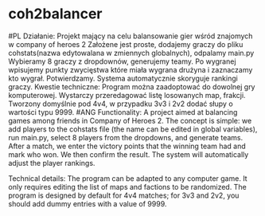 # coh2balancer
#PL
Działanie:
Projekt mający na celu balansowanie gier wśród znajomych w company of heroes 2
Założene jest proste, dodajemy graczy do pliku cohstats(nazwa edytowalana w zmiennych globalnych), odpalamy main.py
Wybieramy 8 graczy z dropdownów, generujemy teamy. Po wygranej wpisujemy punkty zwycięstwa które miała wygrana drużyna i zaznaczamy kto wygrał. Potwierdzamy. 
Systema automatycznie skoryguje rankingi graczy. 
Kwestie techniczne:
Program można zaadoptować do dowolnej gry komputerowej. Wystarczy przeredagować listę losowanych map, frakcji.
Tworzony domyślnie pod 4v4, w przypadku 3v3 i 2v2 dodać słupy o wartości typu 9999.
#ANG
Functionality:
A project aimed at balancing games among friends in Company of Heroes 2.
The concept is simple: we add players to the cohstats file (the name can be edited in global variables), run main.py, select 8 players from the dropdowns, and generate teams. After a match, we enter the victory points that the winning team had and mark who won. We then confirm the result.
The system will automatically adjust the player rankings.

Technical details:
The program can be adapted to any computer game. It only requires editing the list of maps and factions to be randomized.
The program is designed by default for 4v4 matches; for 3v3 and 2v2, you should add dummy entries with a value of 9999.
